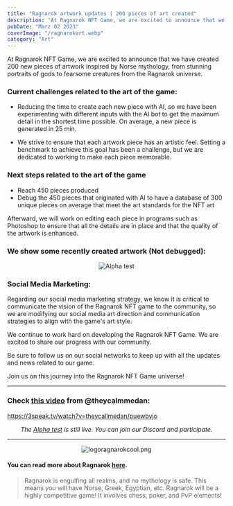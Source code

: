 ```yaml
---
title: "Ragnarok artwork updates | 200 pieces of art created"
description: "At Ragnarok NFT Game, we are excited to announce that we have created 200 new pieces of artwork inspired by Norse mythology, from stunning portraits of gods to fearsome creatures from the Ragnarok universe."
pubDate: "Marz 02 2023"
coverImage: "/ragnarokart.webp"
category: "Art"
---
```


<div class="text-justify">

At Ragnarok NFT Game, we are excited to announce that we have created 200 new pieces of artwork inspired by Norse mythology, from stunning portraits of gods to fearsome creatures from the Ragnarok universe.

### Current challenges related to the art of the game:

- Reducing the time to create each new piece with AI, so we have been experimenting with different inputs with the AI bot to get the maximum detail in the shortest time possible. On average, a new piece is generated in 25 min.

- We strive to ensure that each artwork piece has an artistic feel. Setting a benchmark to achieve this goal has been a challenge, but we are dedicated to working to make each piece memorable.

### Next steps related to the art of the game

- Reach 450 pieces produced
- Debug the 450 pieces that originated with AI to have a database of 300 unique pieces on average that meet the art standards for the NFT art

Afterward, we will work on editing each piece in programs such as Photoshop to ensure that all the details are in place and that the quality of the artwork is enhanced.

### We show some recently created artwork (Not debugged):

<center>

![Alpha test](https://files.peakd.com/file/peakd-hive/ragnarok.game/23u5xMiDJ4VtQNKgjvGuBCMyBUZDcWXLaNE7rZ27HbxjVPF8Ugmhyubp4hXmfffjxqexD.png)

</center>

### Social Media Marketing:

Regarding our social media marketing strategy, we know it is critical to communicate the vision of the Ragnarok NFT game to the community, so we are modifying our social media art direction and communication strategies to align with the game's art style.

We continue to work hard on developing the Ragnarok NFT Game. We are excited to share our progress with our community.

Be sure to follow us on our social networks to keep up with all the updates and news related to our game.

Join us on this journey into the Ragnarok NFT Game universe!

---

### Check [this video](https://peakd.com/hive-181335/@theycallmedan/puewbyjo) from @theycalmmedan:

https://3speak.tv/watch?v=theycallmedan/puewbyjo

</div>

<center>

_The [Alpha test](https://peakd.com/hive-100039/@ragnarok.game/ragnarok-update-alpha-test-is-live-solving-the-art-problem-and-bug-bounty) is still live. You can join our Discord and participate._

---

![logoragnarokcool.png](https://files.peakd.com/file/peakd-hive/ragnarok.game/AK6W53pYeMApbMbqGSye52wJNmVbjuvwrSpbyvJMDqkNb7bw5JaEG11vkgrpKCi.png)

</center>

<div class="text-justify">

#### You can read more about Ragnarok [here](https://peakd.com/hive-131619/@ragnarok.game/ragnarok-game-design-document).

> Ragnarok is engulfing all realms, and no mythology is safe. This means you will have Norse, Greek, Egyptian, etc. Ragnarok will be a highly competitive game! It involves chess, poker, and PvP elements!

</div>
